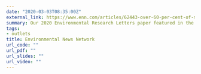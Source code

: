 ```yaml
---
date: "2020-03-03T08:35:00Z"
external_link: https://www.enn.com/articles/62443-over-60-per-cent-of-myanmar-s-mangroves-deforested-in-the-last-20-years
summary: Our 2020 Environmental Research Letters paper featured in the Environmental News Network.
tags:
- outlets
title: Environmental News Network
url_code: ""
url_pdf: ""
url_slides: ""
url_video: ""
---
```

